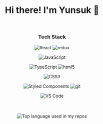 <h1 align="center">Hi there! I'm Yunsuk 👋</h1>
<br/>

<h3 align="center">Tech Stack</h3>  
<div display="flex" flex-direction="column" align="center">
  
  <img alt="React" src="https://img.shields.io/badge/-React-45b8d8?style=flat-square&logo=react&logoColor=white" />
  <img alt="redux" src="https://img.shields.io/badge/-Redux-764ABC?style=flat-square&logo=redux&logoColor=white" />
  
  ![JavaScript](https://img.shields.io/badge/-JavaScript-black?style=flat-square&logo=javascript)
  
  <img alt="TypeScript" src="https://img.shields.io/badge/-TypeScript-007ACC?style=flat-square&logo=typescript&logoColor=white" /> 
   <img alt="html5" src="https://img.shields.io/badge/-HTML5-E34F26?style=flat-square&logo=html5&logoColor=white" />
  
  ![CSS3](https://img.shields.io/badge/-CSS3-1572B6?style=flat-square&logo=css3)
  
  <img alt="Styled Components" src="https://img.shields.io/badge/-Styled_Components-db7092?style=flat-square&logo=styled-components&logoColor=white" />
<!--   <img alt="MongoDB" src="https://img.shields.io/badge/-MongoDB-13aa52?style=flat-square&logo=mongodb&logoColor=white" />
  <img alt="Nodejs" src="https://img.shields.io/badge/-Nodejs-43853d?style=flat-square&logo=Node.js&logoColor=white" />   -->
<!--   <img alt="git" src=" https://img.shields.io/badge/-NextJS-critical" />   -->
  <img alt="git" src="https://img.shields.io/badge/-Git-F05032?style=flat-square&logo=git&logoColor=white" />
  
  ![VS Code](https://img.shields.io/badge/-VS%20Code-007ACC?style=plastic&logo=visual-studio-code)
  
</div>  

<br/>
<br/>
<div align="center">
  <img width="" src="https://github-readme-stats.vercel.app/api/top-langs/?username=YS739&layout=compact&hide_title=1&card_width=300" alt="Top language used in my repos" />
  </div>
